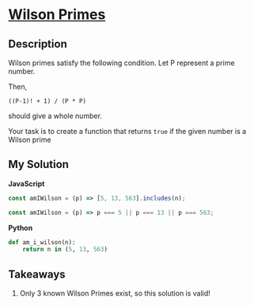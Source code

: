 # [Wilson Primes](https://www.codewars.com/kata/55dc4520094bbaf50e0000cb)

## Description

Wilson primes satisfy the following condition. Let P represent a prime number.

Then,

```
((P-1)! + 1) / (P * P)
```

should give a whole number.

Your task is to create a function that returns `true` if the given number is a Wilson prime

## My Solution

**JavaScript**

```js
const amIWilson = (p) => [5, 13, 563].includes(n);
```

```js
const amIWilson = (p) => p === 5 || p === 13 || p === 563;
```

**Python**

```py
def am_i_wilson(n):
    return n in (5, 13, 563)
```

## Takeaways

1. Only 3 known Wilson Primes exist, so this solution is valid!
